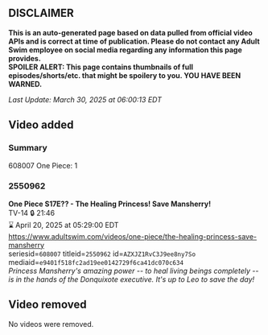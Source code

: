 ## DISCLAIMER
**This is an auto-generated page based on data pulled from official video APIs and is correct at time of publication. Please do not contact any Adult Swim employee on social media regarding any information this page provides.**  
**SPOILER ALERT: This page contains thumbnails of full episodes/shorts/etc. that might be spoilery to you. YOU HAVE BEEN WARNED.**  

_Last Update: March 30, 2025 at 06:00:13 EDT_
## Video added
### Summary
608007 One Piece: 1  
### 2550962
**One Piece S17E?? - The Healing Princess! Save Mansherry!**  
TV-14 🔒 21:46  
⌛ April 20, 2025 at 05:29:00 EDT  
https://www.adultswim.com/videos/one-piece/the-healing-princess-save-mansherry  
seriesid=`608007` titleid=`2550962` id=`AZXJZ1RvC3J9ee8ny7So` mediaid=`e9401f518fc2ad19ee0142729f6ca41dc070c634`  
_Princess Mansherry's amazing power -- to heal living beings completely -- is in the hands of the Donquixote executive. It's up to Leo to save the day!_  
## Video removed
No videos were removed.  

